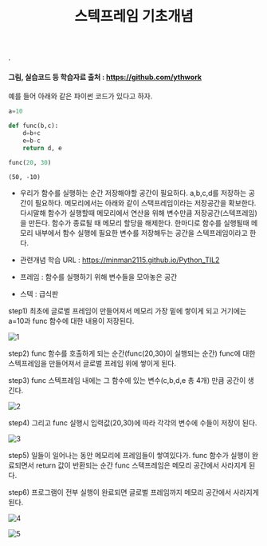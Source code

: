 ﻿---
layout: post
title: "스텍프레임 기초개념"
tags: [Python]
comments: true
---

.

#### 그림, 실습코드 등 학습자료 출처 : https://github.com/ythwork

예를 들어 아래와 같은 파이썬 코드가 있다고 하자.


```python
a=10

def func(b,c):
    d=b+c
    e=b-c
    return d, e

func(20, 30)
```




    (50, -10)



- 우리가 함수를 실행하는 순간 저장해야할 공간이 필요하다. a,b,c,d를 저장하는 공간이 필요하다. 메모리에서는 아래와 같이 스택프레임이라는 저장공간을 확보한다. 다시말해 함수가 실행할때 메모리에서 연산을 위해 변수만큼 저장공간(스텍프레임)을 만든다. 함수가 종료될 때 메모리 할당을 해제한다. 한마디로 함수를 실행될때 메모리 내부에서 함수 실행에 필요한 변수를 저장해두는 공간을 스텍프레임이라고 한다.


- 관련개념 학습 URL : https://minman2115.github.io/Python_TIL2


- 프레임 : 함수를 실행하기 위해 변수들을 모아놓은 공간


- 스텍 : 급식판

step1) 최초에 글로벌 프레임이 만들어져서 메모리 가장 밑에 쌓이게 되고 거기에는 a=10과 func 함수에 대한 내용이 저장된다.

![1](https://user-images.githubusercontent.com/41605276/56191817-1499cd80-6068-11e9-81d8-d9cee2c777e2.png)

step2) func 함수를 호출하게 되는 순간(func(20,30)이 실행되는 순간) func에 대한 스텍프레임을 만들어져서 글로벌 프레임 위에 쌓이게 된다.

step3) func 스텍프레임 내에는 그 함수에 있는 변수(c,b,d,e 총 4개) 만큼 공간이 생긴다.

![2](https://user-images.githubusercontent.com/41605276/56191841-1bc0db80-6068-11e9-9983-f1b6c453240b.png)

step4) 그리고 func 실행시 입력값(20,30)에 따라 각각의 변수에 수들이 저장이 된다.

![3](https://user-images.githubusercontent.com/41605276/56191856-224f5300-6068-11e9-9124-33e2569a0835.png)

step5) 일들이 일어나는 동안 메모리에 프레임들이 쌓여있다가. func 함수가 실행이 완료되면서 return 값이 반환되는 순간 func 스텍프레임은 메모리 공간에서 사라지게 된다.

step6) 프로그램이 전부 실행이 완료되면 글로벌 프레임까지 메모리 공간에서 사라지게 된다.

![4](https://user-images.githubusercontent.com/41605276/56191874-2aa78e00-6068-11e9-87f7-f5782636dd38.png)

![5](https://user-images.githubusercontent.com/41605276/56191884-309d6f00-6068-11e9-8523-ade006057944.png)
